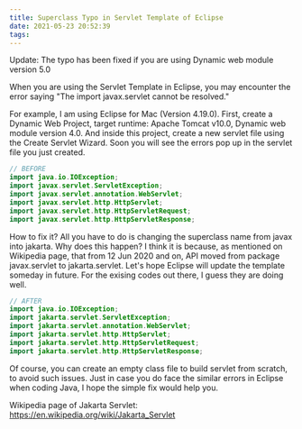```yaml
---
title: Superclass Typo in Servlet Template of Eclipse
date: 2021-05-23 20:52:39
tags:
---
```


Update: The typo has been fixed if you are using Dynamic web module version 5.0

When you are using the Servlet Template in Eclipse, you may encounter the error saying "The import javax.servlet cannot be resolved."

For example, I am using Eclipse for Mac (Version 4.19.0). First, create a Dynamic Web Project, target runtime: Apache Tomcat v10.0, Dynamic web module version 4.0. And inside this project, create a new servlet file using the Create Servlet Wizard. Soon you will see the errors pop up in the servlet file you just created.

```java
// BEFORE
import java.io.IOException;
import javax.servlet.ServletException;
import javax.servlet.annotation.WebServlet;
import javax.servlet.http.HttpServlet;
import javax.servlet.http.HttpServletRequest;
import javax.servlet.http.HttpServletResponse;
```

How to fix it? All you have to do is changing the superclass name from javax into jakarta. Why does this happen? I think it is because, as mentioned on Wikipedia page, that from 12 Jun 2020 and on, API moved from package javax.servlet to jakarta.servlet. Let's hope Eclipse will update the template someday in future. For the exising codes out there, I guess they are doing well.

```java
// AFTER
import java.io.IOException;
import jakarta.servlet.ServletException;
import jakarta.servlet.annotation.WebServlet;
import jakarta.servlet.http.HttpServlet;
import jakarta.servlet.http.HttpServletRequest;
import jakarta.servlet.http.HttpServletResponse;
```

Of course, you can create an empty class file to build servlet from scratch, to avoid such issues. Just in case you do face the similar errors in Eclipse when coding Java, I hope the simple fix would help you.

Wikipedia page of Jakarta Servlet:
https://en.wikipedia.org/wiki/Jakarta_Servlet